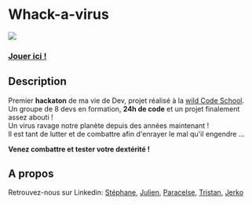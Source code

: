 # Whack-a-virus
![](https://media-exp1.licdn.com/dms/image/C562DAQEpYKRyAtA0EQ/profile-treasury-image-shrink_480_480/0?e=1590933600&v=beta&t=i1Ewle5o5FxWSjFun_MoqxRO2DyHHG8CWnFQh7AhVdc)
### [Jouer ici !](https://condescending-hypatia-22b592.netlify.app/)
## Description
Premier __hackaton__ de ma vie de Dev, projet réalisé à la [wild Code School](https://www.wildcodeschool.com/fr-FR).  
Un groupe de 8 devs en formation, __24h de code__ et un projet finalement assez abouti !  
Un virus ravage notre planète depuis des années maintenant !   
Il est tant de lutter et de combattre afin d'enrayer le mal qu'il engendre ... 

__Venez combattre et tester votre dextérité !__

## A propos
Retrouvez-nous sur Linkedin: [Stéphane](https://www.linkedin.com/in/st%C3%A9phane-bour/), [Julien](https://www.linkedin.com/in/julienrousseau-webdev/), [Paracelse](https://www.linkedin.com/in/paracelse-itoua/), [Tristan](https://www.linkedin.com/in/tristan-manaut/), [Jerko](https://www.linkedin.com/in/j%C3%A9r%C3%B4me-poti%C3%A9/) 
